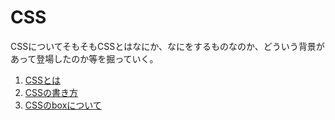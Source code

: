 # CSS

CSSについてそもそもCSSとはなにか、なにをするものなのか、どういう背景があって登場したのか等を掘っていく。

1. [CSSとは](./articles/1.md)
2. [CSSの書き方](./articles/2.md)
3. [CSSのboxについて](./articles/3.md)

